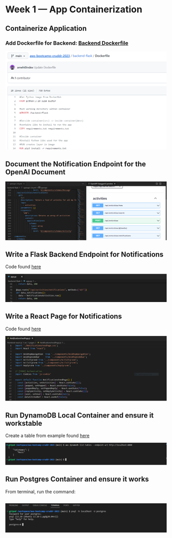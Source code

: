 # Week 1 — App Containerization

## Containerize Application 

### Add Dockerfile for Backend: [Backend Dockerfile](/backend-flask/Dockerfile)

![Image of Backend Dockerfile](assets/backend-dockerfile.png)


## 	Document the Notification Endpoint for the OpenAI Document

![Documentation OpenAI Endpoint](assets/open-ai.png)


## Write a Flask Backend Endpoint for Notifications

Code found [here](/backend-flask/app.py)

![Backend Endpoint for Notifications](assets/backend.png)


## Write a React Page for Notifications

Code found [here](/frontend-react-js/src/pages/NotificationsFeedPage.js)

![React Pagefeed for Notifications](assets/react.png)

## Run DynamoDB Local Container and ensure it workstable

Create a table from example found [here](https://github.com/100DaysOfCloud/challenge-dynamodb-local)

![React Pagefeed for Notifications](assets/dynamodb-table.png)

## Run Postgres Container and ensure it works

From terminal, run the command: 
```psql -h localhost -U postgres
```

![React Pagefeed for Notifications](assets/postgres.png)

